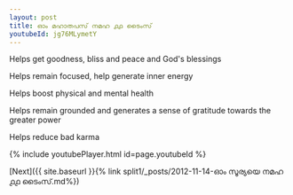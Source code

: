 ```yaml
---
layout: post
title: ഓം മഹാതപസ് നമഹ ൧൧ ടൈംസ്
youtubeId: jg76MLymetY
---
```

 
 
Helps get goodness, bliss and peace and God's blessings
 
Helps remain focused, help generate inner energy 
 
Helps boost physical and mental health 
 
Helps remain grounded and generates a sense of gratitude towards the greater power 
 
Helps reduce bad karma
 
 
 
 


{% include youtubePlayer.html id=page.youtubeId %}
 
[Next]({{ site.baseurl }}{% link  split1/_posts/2012-11-14-ഓം സൂര്യയെ നമഹ ൧൧ ടൈംസ്.md%})
 

